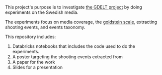 This project's purpose is to investigate [the GDELT
project](https://www.gdeltproject.org/) by doing experiments on the Swedish
media. 

The experiments focus on media coverage, the [goldstein
scale](http://web.pdx.edu/~kinsella/jgscale.html), extracting shooting events,
and events taxonomy.

This repository includes:
1. Databricks notebooks that includes the code used to do the experiments. 
2. A poster targeting the shooting events extracted from
3. A paper for the work
4. Slides for a presentation
